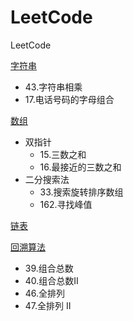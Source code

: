 # LeetCode
LeetCode

[字符串](字符串-README.md)
+ 43.字符串相乘
+ 17.电话号码的字母组合

[数组](数组-README.md)
+ 双指针
    - 15.三数之和
    - 16.最接近的三数之和
+ 二分搜索法
    - 33.搜索旋转排序数组
    - 162.寻找峰值
    
[链表](链表-README.md)

[回溯算法](回溯算法-README.md)
+ 39.组合总数
+ 40.组合总数Ⅱ
+ 46.全排列
+ 47.全排列 II